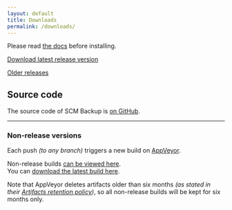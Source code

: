 ```yaml
---
layout: default
title: Downloads
permalink: /downloads/
---
```


Please read [the docs](https://docs.scm-backup.org/en/latest/install) before installing.

<a href="https://github.com/christianspecht/scm-backup/releases/latest" class="btn btn-primary">Download latest release version</a>

[Older releases](https://github.com/christianspecht/scm-backup/releases)


## Source code

The source code of SCM Backup is [on GitHub](https://github.com/christianspecht/scm-backup/).

---

### Non-release versions

Each push *(to any branch)* triggers a new build on [AppVeyor](https://appveyor.com/).

Non-release builds [can be viewed here](https://ci.appveyor.com/project/ChristianSpecht/scm-backup/history).  
You can [download the latest build here](https://ci.appveyor.com/project/ChristianSpecht/scm-backup/build/artifacts).

Note that AppVeyor deletes artifacts older than six months *(as stated in their [Artifacts retention policy](https://www.appveyor.com/docs/packaging-artifacts/#artifacts-retention-policy))*, so all non-release builds will be kept for six months only.

